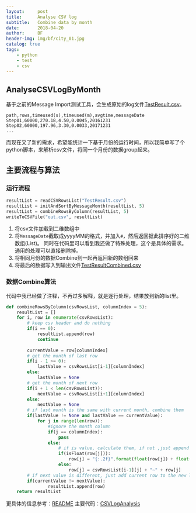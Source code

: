 ```yaml
---
layout:     post
title:      Analyse CSV log
subtitle:   Combine data by month
date:       2018-04-20
author:     BF
header-img: img/bf/city_01.jpg
catalog: true
tags:
    - python
    - test
    - csv
---
```

## AnalyseCSVLogByMonth
基于之前的Message Import测试工具，会生成原始的log文件[TestResult.csv](https://github.com/bearfly1990/PowerScript/blob/master/Private/Engineering/CSVLogAnalysis/TestResult.csv)。
```csv
path,rows,timeused(s),timeused(m),avgtime,messageDate
Step01,60000,270.18,4.50,0.0045,20161231
Step02,60000,197.96,3.30,0.0033,20171231
...
```
而现在又了新的需求，希望能统计一下基于月份的运行时间，所以我简单写了个python脚本，来解析csv文件，将同一个月份的数据group起来。
## 主要流程与算法
### 运行流程
```python
resultList = readCSVRowsList("TestResult.csv")
resultList = initAndSortByMessageMonth(resultList, 5)
resultList = combineRowsByColumn(resultList, 5)
writeToCSVFile("out.csv", resultList)
```
1. 将csv文件加载到二维数组中
2. 将`MessageDate`截取成yyyyMM的格式，并加入`#`，然后返回据此排序好的二维数组(List)。
   同时在代码里可以看到我还做了特殊处理，这个是具体的需求。通用的处理可以直接删除掉。
3. 将相同月份的数据Combine到一起再返回新的数组回来
4. 将最后的数据写入到输出文件[TestResultCombined.csv](https://github.com/bearfly1990/PowerScript/blob/master/Private/Engineering/CSVLogAnalysis/TestResultCombined.csv)

### 数据Combine算法
代码中我已经做了注释，不再过多解释，就是逐行处理，结果放到新的list里。
```python
def combineRowsByColumn(csvRowsList, columnIndex = 5):
    resultList = []
    for i, row in enumerate(csvRowsList):
        # keep csv header and do nothing
        if(i == 0):
            resultList.append(row)
            continue
            
        currentValue = row[columnIndex]
        # get the month of last row
        if(i - 1 >= 0):
            lastValue = csvRowsList[i-1][columnIndex]
        else:
            lastValue = None
        # get the month of next row
        if(i + 1 < len(csvRowsList)):
            nextValue = csvRowsList[i+1][columnIndex]
        else:
            nextValue = None
        # if last month is the same with current month, combine them
        if(lastValue != None and lastValue == currentValue):
            for j in range(len(row)):
                #ignore the month column
                if(j == columnIndex):
                    pass
                else:
                    # if is value, calculate them, if not ,just append them with '~'
                    if(isFloat(row[j])):
                        row[j] = "{:.2f}".format(float(row[j]) + float(csvRowsList[i-1][j]))
                    else:
                        row[j] = csvRowsList[i-1][j] + "~" + row[j]
        # if next value is different, just add current row to the new list
        if(currentValue != nextValue):
                resultList.append(row)  
    return resultList    
```



更具体的信息参考：[README](https://github.com/bearfly1990/PowerScript/blob/master/Private/Engineering/CSVLogAnalysis/README.md)
主要代码：[CSVLogAnalysis](https://github.com/bearfly1990/PowerScript/tree/master/Private/Engineering/CSVLogAnalysis)
